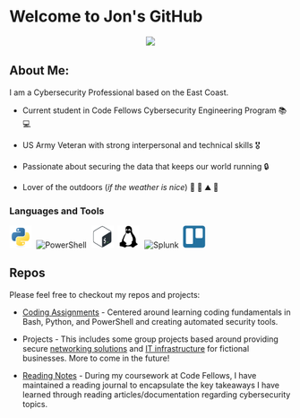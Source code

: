 # Welcome to Jon's GitHub

<div id="header" align="center">
  <img src="https://media.giphy.com/media/077i6AULCXc0FKTj9s/giphy.gif"/>
</div>

## About Me:

I am a Cybersecurity Professional based on the East Coast.

* Current student in Code Fellows Cybersecurity Engineering Program 📚 💻

* US Army Veteran with strong interpersonal and technical skills 🎖️

* Passionate about securing the data that keeps our world running 🔒

* Lover of the outdoors (_if the weather is nice_) 🚴 🥾 ⛰️ 🎿

### Languages and Tools

<div>
  <img src="https://github.com/devicons/devicon/blob/master/icons/python/python-original.svg" title="Python" alt="Python" width="40" height="40"/>&nbsp;
  <img src="https://gist.githubusercontent.com/Xainey/d5bde7d01dcbac51ac951810e94313aa/raw/6c858c46726541b48ddaaebab29c41c07a196394/PowerShell.svg" title="PowerShell" alt="PowerShell" width="40" height="40"/>&nbsp;
  <img src="https://raw.githubusercontent.com/devicons/devicon/master/icons/bash/bash-original.svg" title="Bash" alt="Bash" width="40" height="40"/>&nbsp;
  <img src="https://github.com/devicons/devicon/blob/master/icons/linux/linux-plain.svg" title="Linux" alt="Linux" width="40" height="40"/>&nbsp;
   <img src="https://upload.wikimedia.org/wikipedia/commons/1/1d/Splunk_logo.svg" title="Splunk" alt="Splunk" width="40" height="40"/>&nbsp;
  <img src="https://github.com/devicons/devicon/blob/master/icons/trello/trello-plain.svg" title="Trello" alt="Trello" width="40" height="40"/>&nbsp;
</div>

## Repos

Please feel free to checkout my repos and projects:

* [Coding Assignments](https://github.com/mcmullinj84/Ops-Code-Challenges) - Centered around learning coding fundamentals in Bash, Python, and PowerShell and creating automated security tools.

*  Projects - This includes some group projects based around providing secure [networking solutions](https://github.com/405f0und) and [IT infrastructure](https://github.com/Industrial-Software-Solutions-MSP) for fictional businesses. More to come in the future!

*  [Reading Notes](https://github.com/mcmullinj84/reading-notes) - During my coursework at Code Fellows, I have maintained a reading journal to encapsulate the key takeaways I have learned through reading articles/documentation regarding cybersecurity topics.
<!--
**mcmullinj84/mcmullinj84** is a ✨ _special_ ✨ repository because its `README.md` (this file) appears on your GitHub profile.

Here are some ideas to get you started:

- 🔭 I’m currently working on ...
- 🌱 I’m currently learning ...
- 👯 I’m looking to collaborate on ...
- 🤔 I’m looking for help with ...
- 💬 Ask me about ...
- 📫 How to reach me: ...
- 😄 Pronouns: ...
- ⚡ Fun fact: ...
-->
